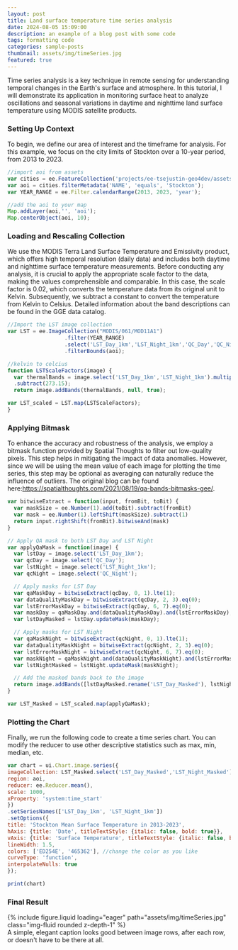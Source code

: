 ```yaml
---
layout: post
title: Land surface temperature time series analysis
date: 2024-08-05 15:09:00
description: an example of a blog post with some code
tags: formatting code
categories: sample-posts
thumbnail: assets/img/timeSeries.jpg
featured: true
---
```


Time series analysis is a key technique in remote sensing for understanding temporal changes in the Earth's surface and atmosphere. In this tutorial, I will demonstrate its application in monitoring surface heat to analyze oscillations and seasonal variations in daytime and nighttime land surface temperature using MODIS satellite products.

### Setting Up Context
To begin, we define our area of interest and the timeframe for analysis. For this example, we focus on the city limits of Stockton over a 10-year period, from 2013 to 2023.
```javascript
//import aoi from assets
var cities = ee.FeatureCollection('projects/ee-tsejustin-geo4dev/assets/UScities');
var aoi = cities.filterMetadata('NAME', 'equals', 'Stockton');
var YEAR_RANGE = ee.Filter.calendarRange(2013, 2023, 'year');

//add the aoi to your map
Map.addLayer(aoi,'', 'aoi');
Map.centerObject(aoi, 10);
```
### Loading and Rescaling Collection
We use the MODIS Terra Land Surface Temperature and Emissivity product, which offers high temporal resolution (daily data) and includes both daytime and nighttime surface temperature measurements. Before conducting any analysis, it is crucial to apply the appropriate scale factor to the data, making the values comprehensible and comparable. In this case, the scale factor is 0.02, which converts the temperature data from its original unit to Kelvin. Subsequently, we subtract a constant to convert the temperature from Kelvin to Celsius. Detailed information about the band descriptions can be found in the GGE data catalog.
```javascript
//Import the LST image collection
var LST = ee.ImageCollection("MODIS/061/MOD11A1")
                  .filter(YEAR_RANGE)
                  .select('LST_Day_1km','LST_Night_1km','QC_Day','QC_Night')
                  .filterBounds(aoi);

//kelvin to celcius
function LSTScaleFactors(image) {
  var thermalBands = image.select('LST_Day_1km','LST_Night_1km').multiply(0.02)
  .subtract(273.15); 
  return image.addBands(thermalBands, null, true);

var LST_scaled = LST.map(LSTScaleFactors);
}
```
### Applying Bitmask
To enhance the accuracy and robustness of the analysis, we employ a bitmask function provided by Spatial Thoughts to filter out low-quality pixels. This step helps in mitigating the impact of data anomalies. However, since we will be using the mean value of each image for plotting the time series, this step may be optional as averaging can naturally reduce the influence of outliers. The original blog can be found here:https://spatialthoughts.com/2021/08/19/qa-bands-bitmasks-gee/.
```javascript
var bitwiseExtract = function(input, fromBit, toBit) {
  var maskSize = ee.Number(1).add(toBit).subtract(fromBit)
  var mask = ee.Number(1).leftShift(maskSize).subtract(1)
  return input.rightShift(fromBit).bitwiseAnd(mask)
}

// Apply QA mask to both LST Day and LST Night
var applyQaMask = function(image) {
  var lstDay = image.select('LST_Day_1km');
  var qcDay = image.select('QC_Day');
  var lstNight = image.select('LST_Night_1km');
  var qcNight = image.select('QC_Night');

  // Apply masks for LST Day
  var qaMaskDay = bitwiseExtract(qcDay, 0, 1).lte(1);
  var dataQualityMaskDay = bitwiseExtract(qcDay, 2, 3).eq(0);
  var lstErrorMaskDay = bitwiseExtract(qcDay, 6, 7).eq(0);
  var maskDay = qaMaskDay.and(dataQualityMaskDay).and(lstErrorMaskDay);
  var lstDayMasked = lstDay.updateMask(maskDay);

  // Apply masks for LST Night
  var qaMaskNight = bitwiseExtract(qcNight, 0, 1).lte(1);
  var dataQualityMaskNight = bitwiseExtract(qcNight, 2, 3).eq(0);
  var lstErrorMaskNight = bitwiseExtract(qcNight, 6, 7).eq(0);
  var maskNight = qaMaskNight.and(dataQualityMaskNight).and(lstErrorMaskNight);
  var lstNightMasked = lstNight.updateMask(maskNight);

  // Add the masked bands back to the image
  return image.addBands([lstDayMasked.rename('LST_Day_Masked'), lstNightMasked.rename('LST_Night_Masked')], null, true);
}

var LST_Masked = LST_scaled.map(applyQaMask);
```

### Plotting the Chart
Finally, we run the following code to create a time series chart. You can modify the reducer to use other descriptive statistics such as max, min, median, etc.

```javascript
var chart = ui.Chart.image.series({
imageCollection: LST_Masked.select('LST_Day_Masked','LST_Night_Masked'),
region: aoi,
reducer: ee.Reducer.mean(),
scale: 1000,
xProperty: 'system:time_start'
})
.setSeriesNames(['LST_Day_1km', 'LST_Night_1km'])
.setOptions({
title: 'Stockton Mean Surface Temperature in 2013-2023',
hAxis: {title: 'Date', titleTextStyle: {italic: false, bold: true}},
vAxis: {title: 'Surface Temperature', titleTextStyle: {italic: false, bold: true}},
lineWidth: 1.5,
colors: ['ED254E', '465362'], //change the color as you like
curveType: 'function',
interpolateNulls: true
});

print(chart)
```
### Final Result
<div class="row mt-3">
    <div class="col-sm mt-3 mt-md-0">
        {% include figure.liquid loading="eager" path="assets/img/timeSeries.jpg" class="img-fluid rounded z-depth-1" %}
    </div>
</div>
<div class="caption">
    A simple, elegant caption looks good between image rows, after each row, or doesn't have to be there at all.
</div>
